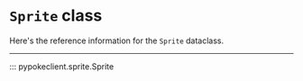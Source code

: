 # `Sprite` class

Here's the reference information for the `Sprite` dataclass.

---

::: pypokeclient.sprite.Sprite
